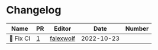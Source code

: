 # Changelog

<!-- prettier-ignore -->
Name | PR | Editor | Date | Number
--- | --- | --- | --- | ---
💚 Fix CI | [1](https://github.com/laminlabs/lamin-docs/pull/1) | [falexwolf](https://github.com/falexwolf) | 2022-10-23 |
